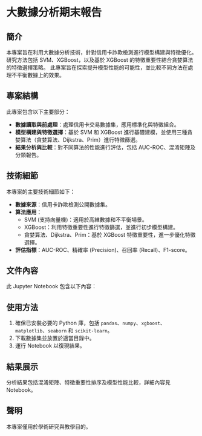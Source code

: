 # 大數據分析期末報告

## 簡介
本專案旨在利用大數據分析技術，針對信用卡詐欺檢測進行模型構建與特徵優化。
研究方法包括 SVM、XGBoost，以及基於 XGBoost 的特徵重要性結合貪婪算法的特徵選擇策略。
此專案旨在探索提升模型性能的可能性，並比較不同方法在處理不平衡數據上的效果。

## 專案結構
此專案包含以下主要部分：
- **數據讀取與前處理**：處理信用卡交易數據集，應用標準化與特徵組合。
- **模型構建與特徵選擇**：基於 SVM 和 XGBoost 進行基礎建模，並使用三種貪婪算法（貪婪算法、Dijkstra、Prim）進行特徵篩選。
- **結果分析與比較**：對不同算法的性能進行評估，包括 AUC-ROC、混淆矩陣及分類報告。

## 技術細節
本專案的主要技術細節如下：
- **數據來源**：信用卡詐欺檢測公開數據集。
- **算法應用**：
  - SVM (支持向量機)：適用於高維數據和不平衡場景。
  - XGBoost：利用特徵重要性進行特徵篩選，並進行初步模型構建。
  - 貪婪算法、Dijkstra、Prim：基於 XGBoost 特徵重要性，進一步優化特徵選擇。
- **評估指標**：AUC-ROC、精確率 (Precision)、召回率 (Recall)、F1-score。

## 文件內容
此 Jupyter Notebook 包含以下內容：

## 使用方法
1. 確保已安裝必要的 Python 庫，包括 `pandas`、`numpy`、`xgboost`、`matplotlib`、`seaborn` 和 `scikit-learn`。
2. 下載數據集並放置於適當目錄中。
3. 運行 Notebook 以復現結果。

## 結果展示
分析結果包括混淆矩陣、特徵重要性排序及模型性能比較，詳細內容見 Notebook。

## 聲明
本專案僅用於學術研究與教學目的。
